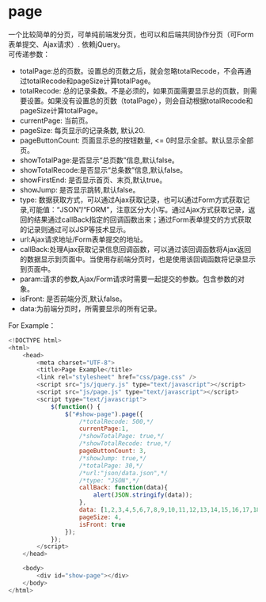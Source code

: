 # page
一个比较简单的分页，可单纯前端发分页，也可以和后端共同协作分页（可Form表单提交、Ajax请求）. 
依赖jQuery。  
可传递参数：  
- totalPage:总的页数。设置总的页数之后，就会忽略totalRecode，不会再通过totalRecode和pageSize计算totalPage。
- totalRecode: 总的记录条数。不是必须的，如果页面需要显示总的页数，则需要设置。如果没有设置总的页数（totalPage），则会自动根据totalRecode和pageSize计算totalPage。
- currentPage: 当前页。
- pageSize: 每页显示的记录条数, 默认20.
- pageButtonCount: 页面显示总的按钮数量, <= 0时显示全部。默认显示全部页。
- showTotalPage:是否显示“总页数”信息,默认false。
- showTotalRecode:是否显示“总条数”信息,默认false。
- showFirstEnd: 是否显示首页、末页,默认true。
- showJump: 是否显示跳转,默认false。
- type: 数据获取方式，可以通过Ajax获取记录，也可以通过Form方式获取记录,可能值：“JSON”/“FORM”，注意区分大小写。通过Ajax方式获取记录，返回的结果通过callBack指定的回调函数出来；通过Form表单提交的方式获取的记录则通过可以JSP等技术显示。
- url:Ajax请求地址/Form表单提交的地址。
- callBack:处理Ajax获取记录信息回调函数，可以通过该回调函数将Ajax返回的数据显示到页面中。当使用存前端分页时，也是使用该回调函数将记录显示到页面中。
- param:请求的参数,Ajax/Form请求时需要一起提交的参数。包含参数的对象。
- isFront: 是否前端分页,默认false。
- data:为前端分页时，所需要显示的所有记录。

For Example：
```Javascript
<!DOCTYPE html>
<html>
	<head>
		<meta charset="UTF-8">
		<title>Page Example</title>
		<link rel="stylesheet" href="css/page.css" />
		<script src="js/jquery.js" type="text/javascript"></script>
		<script src="js/page.js" type="text/javascript"></script>
		<script type="text/javascript">
			$(function() {
				$("#show-page").page({
					/*totalRecode: 500,*/
					currentPage:1,
					/*showTotalPage: true,*/
					/*showTotalRecode: true,*/
					pageButtonCount: 3,
					/*showJump: true,*/
					/*totalPage: 30,*/
					/*url:"json/data.json",*/
					/*type: "JSON",*/
					callBack: function(data){
						alert(JSON.stringify(data));
					},
					data: [1,2,3,4,5,6,7,8,9,10,11,12,13,14,15,16,17,18,19,20,21,22,23,24,25,26,27,28,29,30],
					pageSize: 4,
					isFront: true
				});
			});
		</script>
	</head>

	<body>
		<div id="show-page"></div>
	</body>
</html>
```
